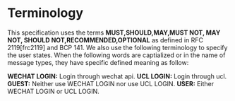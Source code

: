 # Terminology
This specification uses the terms **MUST,SHOULD,MAY,MUST NOT, MAY NOT, SHOULD NOT,RECOMMENDED,OPTIONAL** as defined in RFC 2119[frc2119] and BCP 141. We also use the following terminology to specify the user states. When the following words are captialized or in the name of message types, they have specific defined meaning as follow:

**WECHAT LOGIN:** Login through wechat api.
**UCL LOGIN:** Login through ucl.
**GUEST:** Neither use WECHAT LOGIN nor  use UCL LOGIN.
**USER:** Either WECHAT LOGIN or UCL LOGIN.

